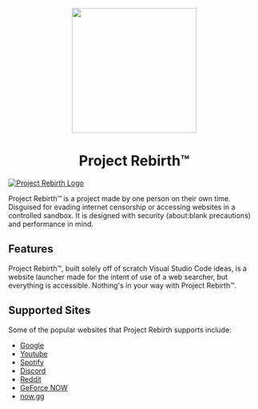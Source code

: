 <p align="center"><img src="https://raw.githubusercontent.com/gr3hem/Rebirth/main/R.png" height="250"></p>

<h1 align="center">Project Rebirth™</h1>

<a href="https://raw.githubusercontent.com/gr3hem/Rebirth/main/R.png"><img src="https://img.shields.io/npm/v/@titaniumnetwork-dev/ultraviolet.svg?maxAge=3600" alt="Project Rebirth Logo" /></a>

Project Rebirth™ is a project made by one person on their own time. Disguised for evading internet censorship or accessing websites in a controlled sandbox. It is designed with security (about:blank precautions) and performance in mind.
## Features

Project Rebirth™, built solely off of scratch Visual Studio Code ideas, is a website launcher made for the intent of use of a web searcher, but everything is accessible. Nothing's in your way with Project Rebirth™.

## Supported Sites

Some of the popular websites that Project Rebirth supports include:

-   [Google](https://google.com)
-   [Youtube](https://www.youtube.com)
-   [Spotify](https://spotify.com)
-   [Discord](https://discord.com)
-   [Reddit](https://reddit.com)
-   [GeForce NOW](https://play.geforcenow.com/)
-   [now.gg](https://now.gg)




